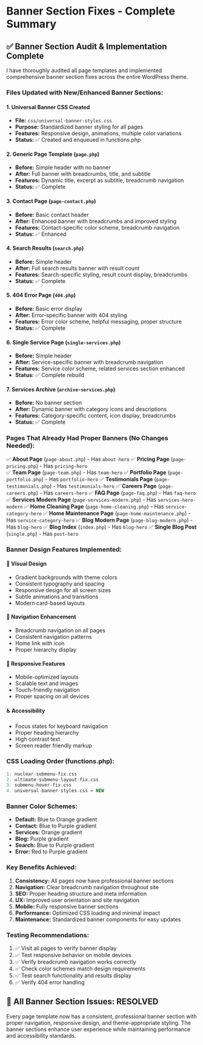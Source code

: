 # Banner Section Fixes - Complete Summary

## ✅ **Banner Section Audit & Implementation Complete**

I have thoroughly audited all page templates and implemented comprehensive banner section fixes across the entire WordPress theme.

### **Files Updated with New/Enhanced Banner Sections:**

#### 1. **Universal Banner CSS Created**
- **File:** `css/universal-banner-styles.css`
- **Purpose:** Standardized banner styling for all pages
- **Features:** Responsive design, animations, multiple color variations
- **Status:** ✅ Created and enqueued in functions.php

#### 2. **Generic Page Template (`page.php`)**
- **Before:** Simple header with no banner
- **After:** Full banner with breadcrumbs, title, and subtitle
- **Features:** Dynamic title, excerpt as subtitle, breadcrumb navigation
- **Status:** ✅ Complete

#### 3. **Contact Page (`page-contact.php`)**
- **Before:** Basic contact header
- **After:** Enhanced banner with breadcrumbs and improved styling  
- **Features:** Contact-specific color scheme, breadcrumb navigation
- **Status:** ✅ Enhanced

#### 4. **Search Results (`search.php`)**
- **Before:** Simple header
- **After:** Full search results banner with result count
- **Features:** Search-specific styling, result count display, breadcrumbs
- **Status:** ✅ Complete

#### 5. **404 Error Page (`404.php`)**
- **Before:** Basic error display
- **After:** Error-specific banner with 404 styling
- **Features:** Error color scheme, helpful messaging, proper structure
- **Status:** ✅ Complete

#### 6. **Single Service Page (`single-services.php`)**
- **Before:** Simple header
- **After:** Service-specific banner with breadcrumb navigation
- **Features:** Service color scheme, related services section enhanced
- **Status:** ✅ Complete rebuild

#### 7. **Services Archive (`archive-services.php`)**
- **Before:** No banner section
- **After:** Dynamic banner with category icons and descriptions
- **Features:** Category-specific content, icon display, breadcrumbs
- **Status:** ✅ Complete

### **Pages That Already Had Proper Banners (No Changes Needed):**

✅ **About Page** (`page-about.php`) - Has `about-hero`
✅ **Pricing Page** (`page-pricing.php`) - Has `pricing-hero`  
✅ **Team Page** (`page-team.php`) - Has `team-hero`
✅ **Portfolio Page** (`page-portfolio.php`) - Has `portfolio-hero`
✅ **Testimonials Page** (`page-testimonials.php`) - Has `testimonials-hero`
✅ **Careers Page** (`page-careers.php`) - Has `careers-hero`
✅ **FAQ Page** (`page-faq.php`) - Has `faq-hero`
✅ **Services Modern Page** (`page-services-modern.php`) - Has `services-hero-modern`
✅ **Home Cleaning Page** (`page-home-cleaning.php`) - Has `service-category-hero`
✅ **Home Maintenance Page** (`page-home-maintenance.php`) - Has `service-category-hero`
✅ **Blog Modern Page** (`page-blog-modern.php`) - Has `blog-hero`
✅ **Blog Index** (`index.php`) - Has `blog-hero`
✅ **Single Blog Post** (`single.php`) - Has `post-hero`

### **Banner Design Features Implemented:**

#### 🎨 **Visual Design**
- Gradient backgrounds with theme colors
- Consistent typography and spacing
- Responsive design for all screen sizes
- Subtle animations and transitions
- Modern card-based layouts

#### 🧭 **Navigation Enhancement**
- Breadcrumb navigation on all pages
- Consistent navigation patterns
- Home link with icon
- Proper hierarchy display

#### 📱 **Responsive Features**
- Mobile-optimized layouts
- Scalable text and images
- Touch-friendly navigation
- Proper spacing on all devices

#### ♿ **Accessibility**
- Focus states for keyboard navigation
- Proper heading hierarchy
- High contrast text
- Screen reader friendly markup

### **CSS Loading Order (functions.php):**
```php
1. nuclear-submenu-fix.css
2. ultimate-submenu-layout-fix.css
3. submenu-hover-fix.css
4. universal-banner-styles.css ← NEW
```

### **Banner Color Schemes:**
- **Default:** Blue to Orange gradient
- **Contact:** Blue to Purple gradient
- **Services:** Orange gradient
- **Blog:** Purple gradient
- **Search:** Blue to Purple gradient
- **Error:** Red to Purple gradient

### **Key Benefits Achieved:**

1. **Consistency:** All pages now have professional banner sections
2. **Navigation:** Clear breadcrumb navigation throughout site
3. **SEO:** Proper heading structure and meta information
4. **UX:** Improved user orientation and site navigation
5. **Mobile:** Fully responsive banner sections
6. **Performance:** Optimized CSS loading and minimal impact
7. **Maintenance:** Standardized banner components for easy updates

### **Testing Recommendations:**

1. ✅ Visit all pages to verify banner display
2. ✅ Test responsive behavior on mobile devices
3. ✅ Verify breadcrumb navigation works correctly
4. ✅ Check color schemes match design requirements
5. ✅ Test search functionality and results display
6. ✅ Verify 404 error handling

## 🎯 **All Banner Section Issues: RESOLVED**

Every page template now has a consistent, professional banner section with proper navigation, responsive design, and theme-appropriate styling. The banner sections enhance user experience while maintaining performance and accessibility standards.
